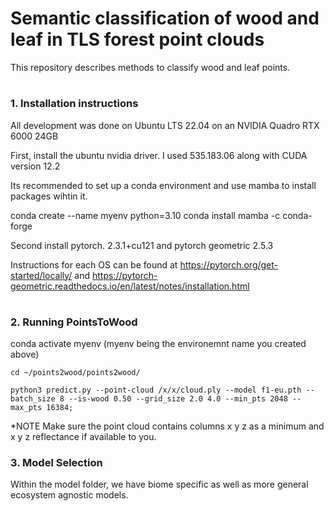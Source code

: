 
# Semantic classification of wood and leaf in TLS forest point clouds
This repository describes methods to classify wood and leaf points.

#

### 1. Installation instructions

All development was done on Ubuntu LTS 22.04 on an NVIDIA Quadro RTX 6000 24GB

First, install the ubuntu nvidia driver. I used 535.183.06 along with CUDA version 12.2

Its recommended to set up a conda environment and use mamba to install packages wihtin it.

conda create --name myenv python=3.10 conda install mamba -c conda-forge

Second install pytorch. 2.3.1+cu121 and pytorch geometric 2.5.3

Instructions for each OS can be found at https://pytorch.org/get-started/locally/ and https://pytorch-geometric.readthedocs.io/en/latest/notes/installation.html

#

### 2. Running PointsToWood
   
conda activate myenv (myenv being the environemnt name you created above)

```
cd ~/points2wood/points2wood/
```

```
python3 predict.py --point-cloud /x/x/cloud.ply --model f1-eu.pth --batch_size 8 --is-wood 0.50 --grid_size 2.0 4.0 --min_pts 2048 --max_pts 16384;
```

*NOTE Make sure the point cloud contains columns x y z as a minimum and x y z reflectance if available to you.

### 3. Model Selection

Within the model folder, we have biome specific as well as more general ecosystem agnostic models. 



